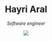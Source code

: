 <h1 align="center">
  Hayri Aral
</h1>
<p align="center">
  <em>Software engineer</em>
</p>
<p align="center"> 
  <img src="https://komarev.com/ghpvc/?username=hayriaral&label=Visitor+counter&color=blue&style=flat"
</p>

<!--
**hayriaral/hayriaral** is a ✨ _special_ ✨ repository because its `README.md` (this file) appears on your GitHub profile.

Here are some ideas to get you started:

- 🔭 I’m currently working on ...
- 🌱 I’m currently learning ...
- 👯 I’m looking to collaborate on ...
- 🤔 I’m looking for help with ...
- 💬 Ask me about ...
- 📫 How to reach me: ...
- 😄 Pronouns: ...
- ⚡ Fun fact: ...
-->
